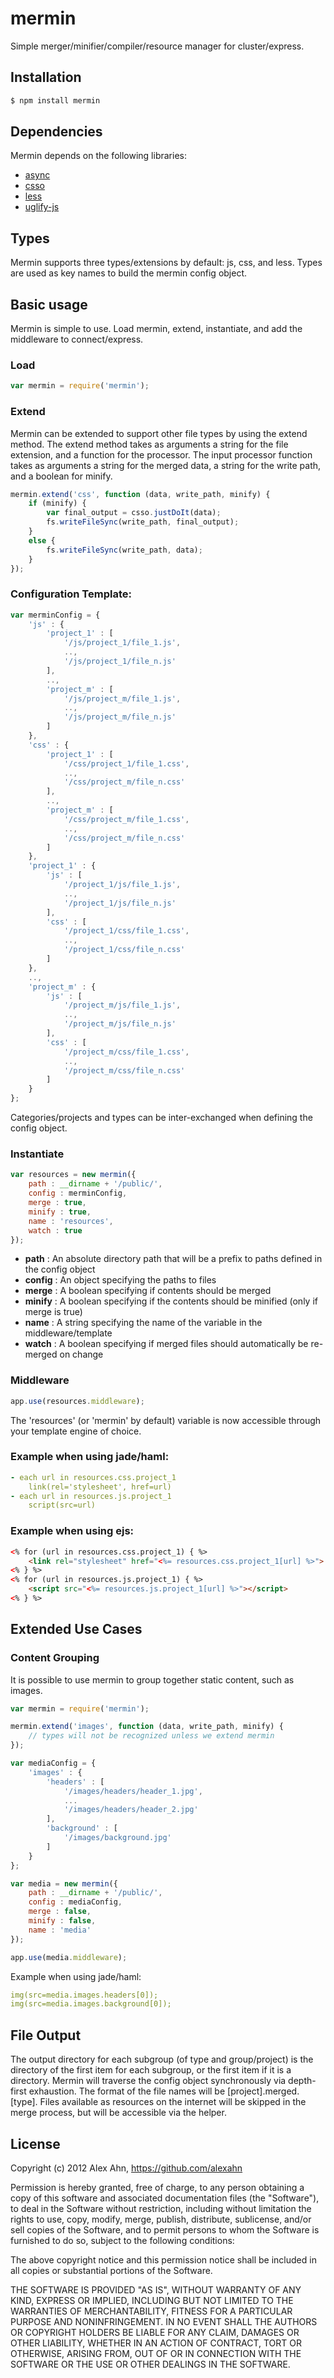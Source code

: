 # mermin

Simple merger/minifier/compiler/resource manager for cluster/express.

## Installation

```bash
$ npm install mermin
```

## Dependencies

Mermin depends on the following libraries:

- [async](https://github.com/caolan/async/)
- [csso](https://github.com/css/csso/)
- [less](https://github.com/cloudhead/less.js)
- [uglify-js](https://github.com/mishoo/UglifyJS)

## Types

Mermin supports three types/extensions by default: js, css, and less. Types are used as key names to build the mermin config object.

## Basic usage

Mermin is simple to use. Load mermin, extend, instantiate, and add the middleware to connect/express.

### Load

```javascript
var mermin = require('mermin');
```

### Extend
Mermin can be extended to support other file types by using the extend method. The extend method takes as arguments a string for the file extension, and a function for the processor. The input processor function takes as arguments a string for the merged data, a string for the write path, and a boolean for minify.

```javascript
mermin.extend('css', function (data, write_path, minify) {
    if (minify) {
        var final_output = csso.justDoIt(data);
        fs.writeFileSync(write_path, final_output);
    }
    else {
        fs.writeFileSync(write_path, data);
    }
});
```

### Configuration Template:

```javascript
var merminConfig = {
    'js' : {
        'project_1' : [
            '/js/project_1/file_1.js',
            ..,
            '/js/project_1/file_n.js'
        ],
        ..,
        'project_m' : [
            '/js/project_m/file_1.js',
            ..,
            '/js/project_m/file_n.js'
        ]
    },
    'css' : {
        'project_1' : [
            '/css/project_1/file_1.css',
            ..,
            '/css/project_m/file_n.css'
        ],
        ..,
        'project_m' : [
            '/css/project_m/file_1.css',
            ..,
            '/css/project_m/file_n.css'
        ]
    },   
    'project_1' : {
        'js' : [
            '/project_1/js/file_1.js',
            ..,
            '/project_1/js/file_n.js'
        ],
        'css' : [
            '/project_1/css/file_1.css',
            ..,
            '/project_1/css/file_n.css'
        ]
    },
    ..,
    'project_m' : {
        'js' : [
            '/project_m/js/file_1.js',
            ..,
            '/project_m/js/file_n.js'
        ],
        'css' : [
            '/project_m/css/file_1.css',
            ..,
            '/project_m/css/file_n.css'
        ]
    }
};
```

Categories/projects and types can be inter-exchanged when defining the config object.

### Instantiate

```javascript
var resources = new mermin({
    path : __dirname + '/public/',
    config : merminConfig,
    merge : true,
    minify : true,
    name : 'resources',
    watch : true
});
```

* **path** : An absolute directory path that will be a prefix to paths defined in the config object
* **config** : An object specifying the paths to files
* **merge** : A boolean specifying if contents should be merged
* **minify** : A boolean specifying if the contents should be minified (only if merge is true)
* **name** : A string specifying the name of the variable in the middleware/template
* **watch** : A boolean specifying if merged files should automatically be re-merged on change

### Middleware

```javascript
app.use(resources.middleware);
```

The 'resources' (or 'mermin' by default) variable is now accessible through your template engine of choice.

### Example when using jade/haml:

```yaml
- each url in resources.css.project_1
    link(rel='stylesheet', href=url)
- each url in resources.js.project_1
    script(src=url)
```

### Example when using ejs:

```html
<% for (url in resources.css.project_1) { %>
    <link rel="stylesheet" href="<%= resources.css.project_1[url] %>">
<% } %>
<% for (url in resources.js.project_1) { %>
    <script src="<%= resources.js.project_1[url] %>"></script>
<% } %>
```

## Extended Use Cases

### Content Grouping

It is possible to use mermin to group together static content, such as images.

```javascript
var mermin = require('mermin');

mermin.extend('images', function (data, write_path, minify) {
    // types will not be recognized unless we extend mermin
});

var mediaConfig = {
    'images' : {
        'headers' : [
            '/images/headers/header_1.jpg',
            ...
            '/images/headers/header_2.jpg'
        ],
        'background' : [
            '/images/background.jpg'
        ]
    }
};

var media = new mermin({
    path : __dirname + '/public/',
    config : mediaConfig,
    merge : false,
    minify : false,
    name : 'media'
});

app.use(media.middleware);
```

Example when using jade/haml:

```yaml
img(src=media.images.headers[0]);
img(src=media.images.background[0]);
```


## File Output
The output directory for each subgroup (of type and group/project) is the directory of the first item for each subgroup, or the first item if it is a directory. Mermin will traverse the config object synchronously via depth-first exhaustion. The format of the file names will be [project].merged.[type]. Files available as resources on the internet will be skipped in the merge process, but will be accessible via the helper.

## License

Copyright (c) 2012 Alex Ahn, https://github.com/alexahn

Permission is hereby granted, free of charge, to any person obtaining
a copy of this software and associated documentation files (the
"Software"), to deal in the Software without restriction, including
without limitation the rights to use, copy, modify, merge, publish,
distribute, sublicense, and/or sell copies of the Software, and to
permit persons to whom the Software is furnished to do so, subject to
the following conditions:

The above copyright notice and this permission notice shall be
included in all copies or substantial portions of the Software.

THE SOFTWARE IS PROVIDED "AS IS", WITHOUT WARRANTY OF ANY KIND,
EXPRESS OR IMPLIED, INCLUDING BUT NOT LIMITED TO THE WARRANTIES OF
MERCHANTABILITY, FITNESS FOR A PARTICULAR PURPOSE AND
NONINFRINGEMENT. IN NO EVENT SHALL THE AUTHORS OR COPYRIGHT HOLDERS BE
LIABLE FOR ANY CLAIM, DAMAGES OR OTHER LIABILITY, WHETHER IN AN ACTION
OF CONTRACT, TORT OR OTHERWISE, ARISING FROM, OUT OF OR IN CONNECTION
WITH THE SOFTWARE OR THE USE OR OTHER DEALINGS IN THE SOFTWARE.
